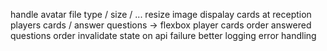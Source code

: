 handle avatar file type / size / ...
resize image
dispalay cards at reception
players cards / answer questions -> flexbox
player cards order
answered questions order
invalidate state on api failure
better logging
error handling
